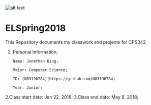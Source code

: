 ![alt text](https://www.newpaltz.edu/media/identity/logos/newpaltzlogo.jpg)
# ELSpring2018
This Repository documents my classwork and projects for CPS342
 1. Personal Information;
 
 		Name: Jonathan Bing;
	
 		Major: Computer Science;
	
		ID: [N03196784](https://github.com/N03196784)
		
		Year: Junior;
 
 2.Class start date: Jan 22, 2018;
 3.Class end date: May 8, 2018;
